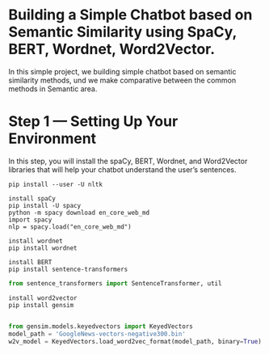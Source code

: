 # Building a Simple Chatbot based on Semantic Similarity using SpaCy, BERT, Wordnet, Word2Vector.

In this simple project, we building simple chatbot based on semantic similarity methods, und we make comparative between the common methods in Semantic  area.
# Step 1 — Setting Up Your Environment
In this step, you will install the spaCy, BERT, Wordnet, and Word2Vector libraries that will help your chatbot understand the user’s sentences.
```
pip install --user -U nltk

install spaCy
pip install -U spacy
python -m spacy download en_core_web_md
import spacy
nlp = spacy.load("en_core_web_md")

install wordnet
pip install wordnet

install BERT
pip install sentence-transformers
```

```python
from sentence_transformers import SentenceTransformer, util
```
```
install word2vector
pip install gensim
```
```python

from gensim.models.keyedvectors import KeyedVectors
model_path = 'GoogleNews-vectors-negative300.bin'
w2v_model = KeyedVectors.load_word2vec_format(model_path, binary=True)

```


